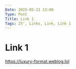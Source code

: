 ```yaml
---
Date: 2025-05-21 13:00
Type: Post
Title: Link 1
Tags: 25', Links, Link, Link 1
---
```


# Link 1

<https://luxury-format.weblog.lol>
